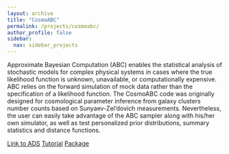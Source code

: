 ```yaml
---
layout: archive
title: "CosmoABC"
permalink: /projects/cosmoabc/
author_profile: false
sidebar:
  nav: sidebar_projects
---
```


Approximate Bayesian Computation (ABC) enables the statistical analysis of
stochastic models for complex physical systems in cases where the true
likelihood function is unknown, unavailable, or computationally expensive.
ABC relies on the forward simulation of mock data rather than the
specification of a likelihood function.  The CosmoABC code was originally
designed for cosmological parameter inference from galaxy clusters number counts
based on Sunyaev-Zel’dovich measurements. Nevertheless, the user can easily take
advantage of the ABC sampler along with his/her own simulator, as well as test
personalized prior distributions, summary statistics and distance functions.

<a href="http://adsabs.harvard.edu/cgi-bin/bib_query?arXiv:1504.06129" class="btn btn-primary">Link to ADS</a>
<a href="http://cosmoabc.readthedocs.org/en/latest/" class="btn btn-primary">Tutorial</a>
<a href="https://pypi.python.org/pypi/CosmoABC" class="btn btn-primary">Package</a>
